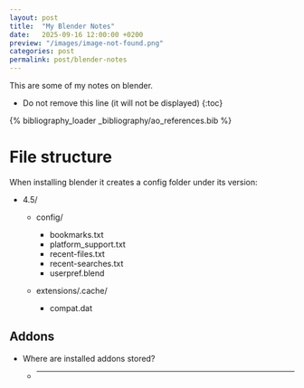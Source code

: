 ```yaml
---
layout: post
title:  "My Blender Notes"
date:   2025-09-16 12:00:00 +0200
preview: "/images/image-not-found.png"
categories: post
permalink: post/blender-notes
---
```


This are some of my notes on blender. 
<!-- end-abstract -->

<!-- index -->
* Do not remove this line (it will not be displayed)
{:toc}

{% bibliography_loader _bibliography/ao_references.bib %}

# File structure
When installing blender it creates a config folder under its version:
- 4.5/

  - config/
    - bookmarks.txt
    - platform_support.txt
    - recent-files.txt
    - recent-searches.txt
    - userpref.blend
  
  - extensions/.cache/
    - compat.dat

## Addons

- Where are installed addons stored?
  -  ********

<!-- You’ll find this post in your `_posts` directory. Go ahead and edit it and re-build the site to see your changes. You can rebuild the site in many different ways, but the most common way is to run `jekyll serve`, which launches a web server and auto-regenerates your site when a file is updated.

Jekyll requires blog post files to be named according to the following format:

`YEAR-MONTH-DAY-title.MARKUP`

Where `YEAR` is a four-digit number, `MONTH` and `DAY` are both two-digit numbers, and `MARKUP` is the file extension representing the format used in the file. After that, include the necessary front matter. Take a look at the source for this post to get an idea about how it works.

Jekyll also offers powerful support for code snippets:

{% highlight ruby %}
def print_hi(name)
  puts "Hi, #{name}"
end
print_hi('Tom')
#=> prints 'Hi, Tom' to STDOUT.
{% endhighlight %}

Check out the [Jekyll docs][jekyll-docs] for more info on how to get the most out of Jekyll. File all bugs/feature requests at [Jekyll’s GitHub repo][jekyll-gh]. If you have questions, you can ask them on [Jekyll Talk][jekyll-talk].

[jekyll-docs]: https://jekyllrb.com/docs/home
[jekyll-gh]:   https://github.com/jekyll/jekyll
[jekyll-talk]: https://talk.jekyllrb.com/ -->
